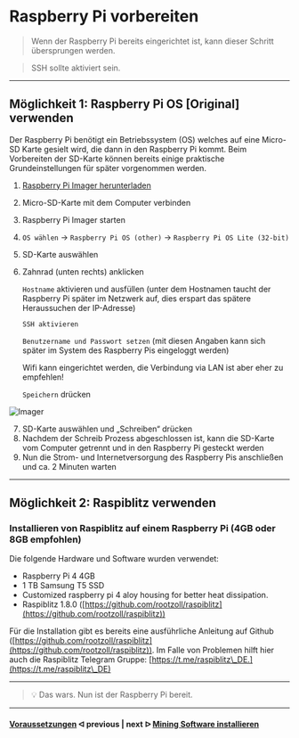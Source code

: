 # Raspberry Pi vorbereiten

> Wenn der Raspberry Pi bereits eingerichtet ist, kann dieser Schritt übersprungen werden.

> SSH sollte aktiviert sein.

---

## Möglichkeit 1: Raspberry Pi OS [Original] verwenden

Der Raspberry Pi benötigt ein Betriebssystem (OS) welches auf eine Micro-SD Karte gesielt wird, die dann in den Raspberry Pi kommt. Beim Vorbereiten der SD-Karte können bereits einige praktische Grundeinstellungen für später vorgenommen werden.

1. [Raspberry Pi Imager herunterladen](https://www.raspberrypi.com/software/)
2. Micro-SD-Karte mit dem Computer verbinden
3. Raspberry Pi Imager starten
4. `OS wählen` -> `Raspberry Pi OS (other)` -> `Raspberry Pi OS Lite (32-bit)`
5. SD-Karte auswählen
6. Zahnrad (unten rechts) anklicken

    `Hostname` aktivieren und ausfüllen (unter dem Hostnamen taucht der Raspberry Pi später im Netzwerk auf, dies erspart das spätere Heraussuchen der IP-Adresse)
    
    `SSH aktivieren` 
    
    `Benutzername und Passwort setzen` (mit diesen Angaben kann sich später im System des Raspberry Pis eingeloggt werden)
    
    Wifi kann eingerichtet werden, die Verbindung via LAN ist aber eher zu empfehlen!
    
    `Speichern` drücken
    
![Imager](https://user-images.githubusercontent.com/108631209/177061261-761e8192-d44e-4b84-abd1-bf8082eaf8d2.png)

7.	SD-Karte auswählen und „Schreiben“ drücken
8.	Nachdem der Schreib Prozess abgeschlossen ist, kann die SD-Karte vom Computer getrennt und in den Raspberry Pi gesteckt werden
9.	Nun die Strom- und Internetversorgung des Raspberry Pis anschließen und ca. 2 Minuten warten

---

## Möglichkeit 2: Raspiblitz verwenden

### Installieren von Raspiblitz auf einem Raspberry Pi (4GB oder 8GB empfohlen)

Die folgende Hardware und Software wurden verwendet:

* Raspberry Pi 4 4GB
* 1 TB Samsung T5 SSD
* Customized raspberry pi 4 aloy housing for better heat dissipation.
* Raspiblitz 1.8.0 ([https://github.com/rootzoll/raspiblitz](https://github.com/rootzoll/raspiblitz))

Für die Installation gibt es bereits eine ausführliche Anleitung auf Github ([https://github.com/rootzoll/raspiblitz](https://github.com/rootzoll/raspiblitz)). Im Falle von Problemen hilft hier auch die Raspiblitz Telegram Gruppe: [https://t.me/raspiblitz\_DE.](https://t.me/raspiblitz\_DE)

---

> :bulb: Das wars. Nun ist der Raspberry Pi bereit.

---

####  [Voraussetzungen](/requirements.md)  ᐊ  previous | next  ᐅ  [Mining Software installieren](/install_miner.md)
